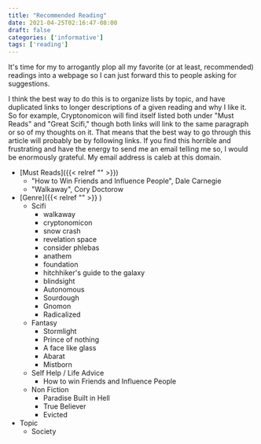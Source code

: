 ```yaml
---
title: "Recommended Reading"
date: 2021-04-25T02:16:47-08:00
draft: false
categories: ['informative']
tags: ['reading']
---
```


It's time for my to arrogantly plop all my favorite (or at least, recommended) readings into
a webpage so I can just forward this to people asking for suggestions.

I think the best way to do this is to organize lists by topic, and have duplicated links
to longer descriptions of a given reading and why I like it. So for example, Cryptonomicon
will find itself listed both under "Must Reads" and "Great Scifi," though both links
will link to the same paragraph or so of my thoughts on it. That means that the best way
to go through this article will probably be by following links. If you find this
horrible and frustrating and have the energy to send me an email telling me so, I would
be enormously grateful. My email address is caleb at this domain.

* [Must Reads]({{< relref "" >}})
  * "How to Win Friends and Influence People", Dale Carnegie
  * "Walkaway", Cory Doctorow
* [Genre]({{< relref "" >}} )
  * Scifi
    * walkaway
    * cryptonomicon
    * snow crash
    * revelation space
    * consider phlebas
    * anathem
    * foundation
    * hitchhiker's guide to the galaxy
    * blindsight
    * Autonomous
    * Sourdough
    * Gnomon
    * Radicalized
  * Fantasy
    * Stormlight
    * Prince of nothing
    * A face like glass
    * Abarat
    * Mistborn
  * Self Help / Life Advice
    * How to win Friends and Influence People
  * Non Fiction
    * Paradise Built in Hell
    * True Believer
    * Evicted
* Topic
  * Society
